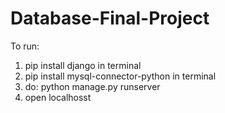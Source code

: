 # Database-Final-Project
To run:
1) pip install django in terminal
2) pip install mysql-connector-python in terminal
3) do: python manage.py runserver
4) open localhosst
